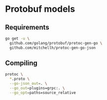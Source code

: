 # Protobuf models

## Requirements

```sh
go get -u \
  github.com/golang/protobuf/protoc-gen-go \
  github.com/mitchellh/protoc-gen-go-json
```

## Compiling

```sh
protoc \
  *.proto \
  --go-json_out=. \
  --go_out=plugins=grpc:. \
  --go_opt=paths=source_relative
```
